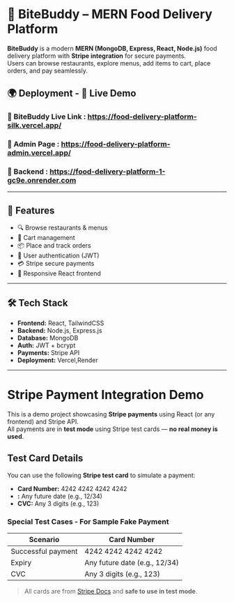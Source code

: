 # 🍔 BiteBuddy – MERN Food Delivery Platform 

**BiteBuddy** is a modern **MERN (MongoDB, Express, React, Node.js)** food delivery platform with **Stripe integration** for secure payments.  
Users can browse restaurants, explore menus, add items to cart, place orders, and pay seamlessly.
## 🌍 Deployment - 🔗 Live Demo
### 🔹 BiteBuddy Live Link : https://food-delivery-platform-silk.vercel.app/
### 🔹 Admin Page : https://food-delivery-platform-admin.vercel.app/
### 🔹 Backend : https://food-delivery-platform-1-gc9e.onrender.com
---

## 🚀 Features
- 🔍 Browse restaurants & menus  
- 🛒 Cart management  
- 📦 Place and track orders  
- 👤 User authentication (JWT)  
- 💳 Stripe secure payments  
- 🎨 Responsive React frontend  

---

## 🛠️ Tech Stack
- **Frontend:** React, TailwindCSS  
- **Backend:** Node.js, Express.js  
- **Database:** MongoDB  
- **Auth:** JWT + bcrypt  
- **Payments:** Stripe API
- **Deployment:** Vercel,Render 

---
# Stripe Payment Integration Demo

This is a demo project showcasing **Stripe payments** using React (or any frontend) and Stripe API.  
All payments are in **test mode** using Stripe test cards — **no real money is used**.

## Test Card Details

You can use the following **Stripe test card** to simulate a payment:

- **Card Number:** 4242 4242 4242 4242  
- **:** Any future date (e.g., 12/34)  
- **CVC:** Any 3 digits (e.g., 123)  

### Special Test Cases - For Sample Fake Payment

| Scenario                    | Card Number                   |
|-----------------------------|-------------------------------|
| Successful payment          | 4242 4242 4242 4242           |
| Expiry                      | Any future date (e.g., 12/34) |
| CVC                         | Any 3 digits (e.g., 123)      |
> All cards are from [Stripe Docs](https://stripe.com/docs/testing) and **safe to use in test mode**.


